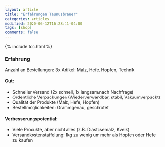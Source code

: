 ```yaml
---
layout: article
title: "Erfahrungen Taunusbrauer"
categories: articles
modified: 2020-06-12T16:28:11-04:00
tags: [shop]
comments: false
---
```


{% include toc.html %}

### Erfahrung

Anzahl an Bestellungen: 3x
Artikel: Malz, Hefe, Hopfen, Technik

#### Gut:
* Schneller Versand (2x schnell, 1x langsam/nach Nachfrage)
* Ordentliche Verpackungen (Wiederverwendbar, stabil, Vakuumverpackt)
* Qualität der Produkte (Malz, Hefe, Hopfen)
* Bestellmöglichkeiten: Grammgenau, geschrotet

#### Verbesserungspotential:
* Viele Produkte, aber nicht alles (z.B. Diastasemalz, Kveik)
* Versandkostenstaffelung: 1kg zu wenig um mehr als Hopfen oder Hefe zu kaufen

